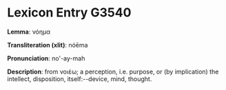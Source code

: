 # Lexicon Entry G3540

**Lemma**: νόημα

**Transliteration (xlit)**: nóēma

**Pronunciation**: no'-ay-mah

**Description**:
from νοιέω; a perception, i.e. purpose, or (by implication) the intellect, disposition, itself:--device, mind, thought.
